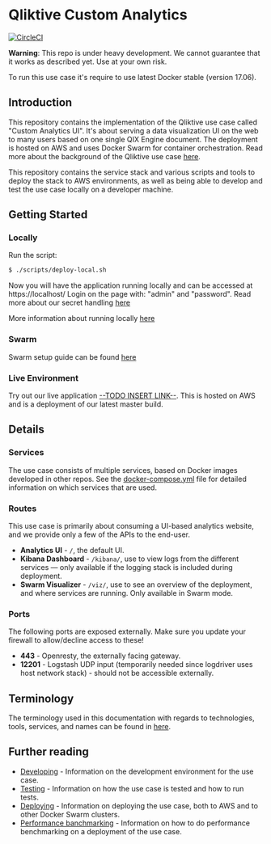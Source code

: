 # Qliktive Custom Analytics

[![CircleCI](https://circleci.com/gh/qlik-ea/qliktive-custom-analytics.svg?style=svg&circle-token=087152b4808d5373a8dcbbe82c2ff352e463a3a2)](https://circleci.com/gh/qlik-ea/qliktive-custom-analytics)

**Warning**: This repo is under heavy development. We cannot guarantee that it works as described yet. Use at your own risk.

To run this use case it's require to use latest Docker stable (version 17.06).

## Introduction

This repository contains the implementation of the Qliktive use case called "Custom Analytics UI". It's about serving a data visualization UI on the web to many users based on one single QIX Engine document. The deployment is hosted on AWS and uses Docker Swarm for container orchestration. Read more about the background of the Qliktive use case [here](https://github.com/qlik-ea/info/).

This repository contains the service stack and various scripts and tools to deploy the stack to AWS environments, as well as being able to develop and test the use case locally on a developer machine.

## Getting Started

### Locally

Run the script: 
```sh
$ ./scripts/deploy-local.sh
```
Now you will have the application running locally and can be accessed at https://localhost/
Login on the page with: "admin" and "password". Read more about our secret handling [here](https://github.com/qlik-ea/qliktive-custom-analytics/blob/master/docs/secrets.md#docker-secrets)

More information about running locally [here](https://github.com/qlik-ea/qliktive-custom-analytics/blob/master/docs/developing.md#locally-without-docker-swarm)

### Swarm

Swarm setup guide can be found [here](https://github.com/qlik-ea/qliktive-custom-analytics/blob/master/docs/deploying.md#deploying-the-use-case)

### Live Environment

Try out our live application [--TODO INSERT LINK--](http://broken.link). This is hosted on AWS and is a deployment of our latest master build.

## Details

### Services

The use case consists of multiple services, based on Docker images developed in other repos. See the [docker-compose.yml](docker-compose.yml) file for detailed information on which services that are used.

### Routes

This use case is primarily about consuming a UI-based analytics website, and we provide only a few of the APIs to the end-user.

* **Analytics UI** - `/`, the default UI.
* **Kibana Dashboard** - `/kibana/`, use to view logs from the different services — only available if the logging stack is included during deployment.
* **Swarm Visualizer** - `/viz/`, use to see an overview of the deployment, and where services are running. Only available in Swarm mode.

### Ports

The following ports are exposed externally. Make sure you update your firewall to allow/decline access to these!

* **443** - Openresty, the externally facing gateway.
* **12201** - Logstash UDP input (temporarily needed since logdriver uses host network stack) - should not be accessible externally.

## Terminology

The terminology used in this documentation with regards to technologies, tools, services, and names can be found in [here](https://github.com/qlik-ea/info/blob/master/docs/terminology.md).

## Further reading

* [Developing](./docs/developing.md) - Information on the development environment for the use case.
* [Testing](./docs/testing.md) - Information on how the use case is tested and how to run tests.
* [Deploying](./docs/deploying.md) - Information on deploying the use case, both to AWS and to other Docker Swarm clusters.
* [Performance banchmarking](./docs/performance.md) - Information on how to do performance benchmarking on a deployment of the use case.
